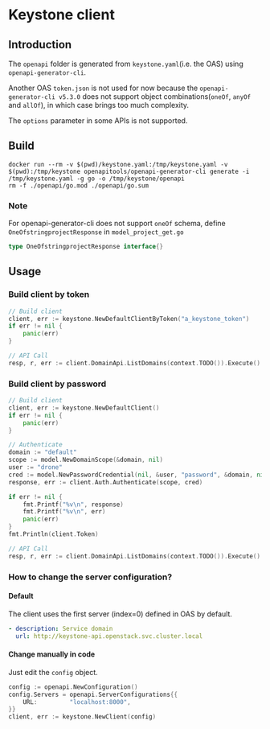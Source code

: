 # Keystone client

## Introduction
The `openapi` folder is generated from `keystone.yaml`(i.e. the OAS) using `openapi-generator-cli`.

Another OAS `token.json` is not used for now because the `openapi-generator-cli v5.3.0` does not support object combinations(`oneOf`, `anyOf` and `allOf`), in which case brings too much complexity.

The `options` parameter in some APIs is not supported. 
## Build
```shell
docker run --rm -v $(pwd)/keystone.yaml:/tmp/keystone.yaml -v $(pwd):/tmp/keystone openapitools/openapi-generator-cli generate -i /tmp/keystone.yaml -g go -o /tmp/keystone/openapi
rm -f ./openapi/go.mod ./openapi/go.sum
```
### Note
For openapi-generator-cli does not support `oneOf` schema, define `OneOfstringprojectResponse` in `model_project_get.go`
```go
type OneOfstringprojectResponse interface{}
````

## Usage
### Build client by token
```go
// Build client
client, err := keystone.NewDefaultClientByToken("a_keystone_token")
if err != nil {
    panic(err)
}

// API Call
resp, r, err := client.DomainApi.ListDomains(context.TODO()).Execute()
```
### Build client by password
```go
// Build client
client, err := keystone.NewDefaultClient()
if err != nil {
    panic(err)
}

// Authenticate
domain := "default"
scope := model.NewDomainScope(&domain, nil)
user := "drone"
cred := model.NewPasswordCredential(nil, &user, "password", &domain, nil)
response, err := client.Auth.Authenticate(scope, cred)

if err != nil {
    fmt.Printf("%v\n", response)
    fmt.Printf("%v\n", err)
    panic(err)
}
fmt.Println(client.Token)

// API Call
resp, r, err := client.DomainApi.ListDomains(context.TODO()).Execute()
```

### How to change the server configuration?
#### Default
The client uses the first server (index=0) defined in OAS by default.
```yaml
- description: Service domain
  url: http://keystone-api.openstack.svc.cluster.local
```

#### Change manually in code
Just edit the `config` object.
```go
config := openapi.NewConfiguration()
config.Servers = openapi.ServerConfigurations{{
    URL:         "localhost:8000",
}}
client, err := keystone.NewClient(config)
```